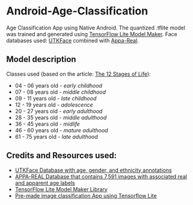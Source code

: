 # Android-Age-Classification
Age Classification App using Native Android. The quantized .tflite model was trained and generated using [TensorFlow Lite Model Maker](https://www.tensorflow.org/lite/tutorials/model_maker_image_classification).
Face databases used: [UTKFace](https://susanqq.github.io/UTKFace/) combined with [Appa-Real](http://chalearnlap.cvc.uab.es/dataset/26/description/).

## Model description

Classes used (based on the article: [The 12 Stages of Life](https://www.institute4learning.com/resources/articles/the-12-stages-of-life/)):
- 04 - 06 years old - *early childhood*
- 07 - 08 years old - *middle childhood*
- 09 - 11 years old - *late childhood*
- 12 - 19 years old - *adolescence*
- 20 - 27 years old - *early adulthood*
- 28 - 35 years old - *middle adulthood*
- 36 - 45 years old - *midlife*
- 46 - 60 years old - *mature adulthood*
- 61 - 75 years old - *late adulthood*

## Credits and Resources used:
- [UTKFace Database with age, gender, and ethnicity annotations](https://susanqq.github.io/UTKFace/)
- [APPA-REAL Database that contains 7,591 images with associated real and apparent age labels](http://chalearnlap.cvc.uab.es/dataset/26/description/)
- [TensorFlow Lite Model Maker Library](https://www.tensorflow.org/lite/tutorials/model_maker_image_classification)
- [Pre-made image classification App using Tensorflow Lite](https://blog.notyouraveragedev.in/android/image-classification-in-android-using-tensor-flow/)
